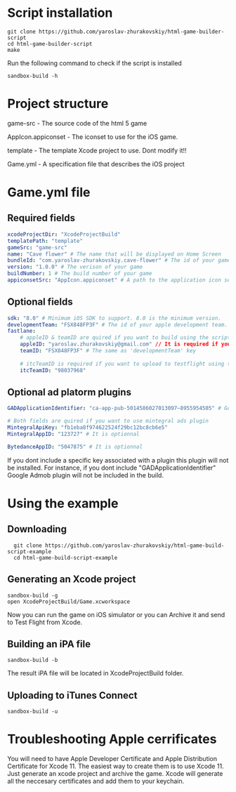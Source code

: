 # Script installation

```
git clone https://github.com/yaroslav-zhurakovskiy/html-game-builder-script
cd html-game-builder-script 
make
```
Run the following command to check if the script is installed
```
sandbox-build -h
```

# Project structure
game-src - The source code of the html 5 game

AppIcon.appiconset - The iconset to use for the iOS game.

template - The template Xcode project to use. Dont modify it!!

Game.yml - A specification file that describes the iOS project

# Game.yml file
## Required fields
```yml
xcodeProjectDir: "XcodeProjectBuild"
templatePath: "template"
gameSrc: "game-src"
name: "Cave flower" # The name that will be displayed on Home Screen
bundleId: "com.yaroslav-zhurakovskiy.cave-flower" # The id of your game
version: "1.0.0" # The verison of your game
buildNumber: 1 # The build number of your game
appiconsetSrc: "AppIcon.appiconset" # A path to the application icon set
```
## Optional fields
```yml
sdk: "8.0" # Minimum iOS SDK to support. 8.0 is the minimum version.
developmentTeam: "FSX848FP3F" # The id of your apple development team.
fastlane: 
    # appleID & teamID are quired if you want to build using the script
    appleID: "yaroslav.zhurakovskiy@gmail.com" // It is required if you want to build 
    teamID: "FSX848FP3F" # The same as 'developmentTeam' key
    
    # itcTeamID is required if you want to upload to testflight using the script
    itcTeamID: "98037968"
```
## Optional ad platorm plugins
```yml
GADApplicationIdentifier: "ca-app-pub-5014586027013097~8955954505" # Google admob app id

# Both fields are quired if you want to use mintegral ads plugin
MintegralApiKey: "fb1eba8f974622524f29bc12bc8cb6e5"
MintegralAppID: "123727" # It is optionnal

BytedanceAppID: "5047875" # It is optionnal
```

If you dont include a specific key associated with a plugin this plugin will not be installed. For instance, if you dont include "GADApplicationIdentifier" Google Admob plugin will not be included in the build.

# Using the example
## Downloading
```
  git clone https://github.com/yaroslav-zhurakovskiy/html-game-build-script-example
  cd html-game-build-script-example
```

## Generating an Xcode project
```
sandbox-build -g
open XcodeProjectBuild/Game.xcworkspace
```
Now you can run the game on iOS simulator or you can Archive it and send to Test Flight from Xcode.

## Building an iPA file
```
sandbox-build -b
```
The result iPA file will be located in XcodeProjectBuild folder.
## Uploading to iTunes Connect
```
sandbox-build -u
```

# Troubleshooting Apple cerrificates
You will need to have Apple Developer Certificate and Apple Distribution Certificate for Xcode 11. The easiest way to create them is to use Xcode 11. Just generate an xcode project and archive the game. Xcode will generate all the neccesary certificates and add them to your keychain.
